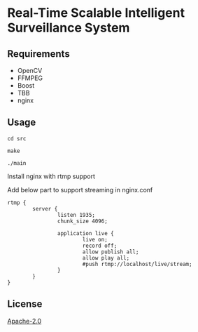 # Real-Time Scalable Intelligent Surveillance System


## Requirements

- OpenCV
- FFMPEG
- Boost
- TBB
- nginx


## Usage

```
cd src
```
```
make
```
```
./main

```

Install nginx with rtmp support 

Add below part to support streaming in nginx.conf

```
rtmp {
        server {
                listen 1935;
                chunk_size 4096;

                application live {
                        live on;
                        record off;
						allow publish all;
						allow play all;
                        #push rtmp://localhost/live/stream;
                }
        }
}
```

## License
[Apache-2.0](https://choosealicense.com/licenses/apache-2.0/)
